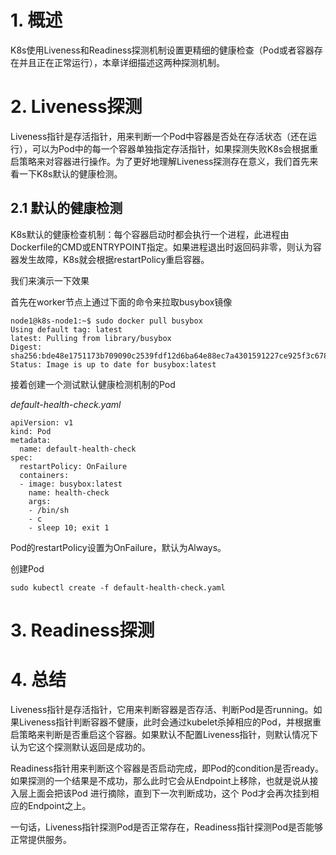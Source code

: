 # 1. 概述

K8s使用Liveness和Readiness探测机制设置更精细的健康检查（Pod或者容器存在并且正在正常运行），本章详细描述这两种探测机制。

# 2. Liveness探测

Liveness指针是存活指针，用来判断一个Pod中容器是否处在存活状态（还在运行），可以为Pod中的每一个容器单独指定存活指针，如果探测失败K8s会根据重启策略来对容器进行操作。为了更好地理解Liveness探测存在意义，我们首先来看一下K8s默认的健康检测。

## 2.1 默认的健康检测

K8s默认的健康检查机制：每个容器启动时都会执行一个进程，此进程由Dockerfile的CMD或ENTRYPOINT指定。如果进程退出时返回码非零，则认为容器发生故障，K8s就会根据restartPolicy重启容器。

我们来演示一下效果

首先在worker节点上通过下面的命令来拉取busybox镜像
```
node1@k8s-node1:~$ sudo docker pull busybox
Using default tag: latest
latest: Pulling from library/busybox
Digest: sha256:bde48e1751173b709090c2539fdf12d6ba64e88ec7a4301591227ce925f3c678
Status: Image is up to date for busybox:latest
```

接着创建一个测试默认健康检测机制的Pod

*default-health-check.yaml*
```
apiVersion: v1
kind: Pod
metadata:
  name: default-health-check
spec:
  restartPolicy: OnFailure
  containers:
  - image: busybox:latest
    name: health-check
    args:
    - /bin/sh
    - c
    - sleep 10; exit 1
```
Pod的restartPolicy设置为OnFailure，默认为Always。

创建Pod
```
sudo kubectl create -f default-health-check.yaml
```



# 3. Readiness探测



# 4. 总结

Liveness指针是存活指针，它用来判断容器是否存活、判断Pod是否running。如果Liveness指针判断容器不健康，此时会通过kubelet杀掉相应的Pod，并根据重启策略来判断是否重启这个容器。如果默认不配置Liveness指针，则默认情况下认为它这个探测默认返回是成功的。

Readiness指针用来判断这个容器是否启动完成，即Pod的condition是否ready。如果探测的一个结果是不成功，那么此时它会从Endpoint上移除，也就是说从接入层上面会把该Pod 进行摘除，直到下一次判断成功，这个 Pod才会再次挂到相应的Endpoint之上。

一句话，Liveness指针探测Pod是否正常存在，Readiness指针探测Pod是否能够正常提供服务。
